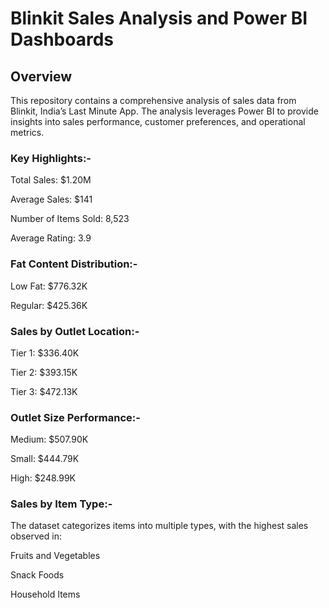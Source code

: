# Blinkit Sales Analysis and Power BI Dashboards
## Overview
This repository contains a comprehensive analysis of sales data from Blinkit, India’s Last Minute App. The analysis leverages Power BI to provide insights into sales performance, customer preferences, and operational metrics.

### Key Highlights:-
Total Sales: $1.20M

Average Sales: $141

Number of Items Sold: 8,523

Average Rating: 3.9

### Fat Content Distribution:-
Low Fat: $776.32K

Regular: $425.36K

### Sales by Outlet Location:-
Tier 1: $336.40K

Tier 2: $393.15K

Tier 3: $472.13K

### Outlet Size Performance:-
Medium: $507.90K

Small: $444.79K

High: $248.99K

### Sales by Item Type:-
The dataset categorizes items into multiple types, with the highest sales observed in:

Fruits and Vegetables

Snack Foods

Household Items
